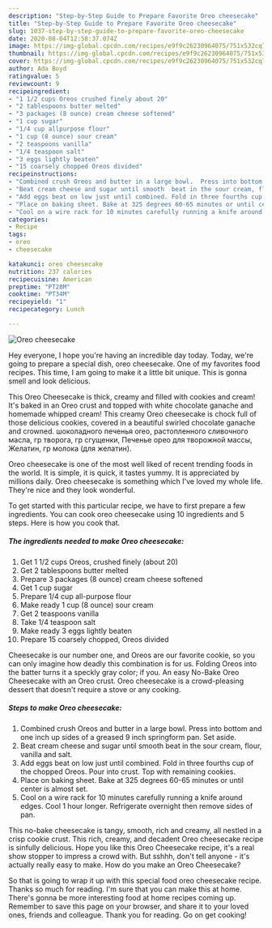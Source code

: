 ```yaml
---
description: "Step-by-Step Guide to Prepare Favorite Oreo cheesecake"
title: "Step-by-Step Guide to Prepare Favorite Oreo cheesecake"
slug: 1037-step-by-step-guide-to-prepare-favorite-oreo-cheesecake
date: 2020-08-04T12:58:37.074Z
image: https://img-global.cpcdn.com/recipes/e9f9c26230964075/751x532cq70/oreo-cheesecake-recipe-main-photo.jpg
thumbnail: https://img-global.cpcdn.com/recipes/e9f9c26230964075/751x532cq70/oreo-cheesecake-recipe-main-photo.jpg
cover: https://img-global.cpcdn.com/recipes/e9f9c26230964075/751x532cq70/oreo-cheesecake-recipe-main-photo.jpg
author: Ada Boyd
ratingvalue: 5
reviewcount: 9
recipeingredient:
- "1 1/2 cups Oreos crushed finely about 20"
- "2 tablespoons butter melted"
- "3 packages (8 ounce) cream cheese softened"
- "1 cup sugar"
- "1/4 cup allpurpose flour"
- "1 cup (8 ounce) sour cream"
- "2 teaspoons vanilla"
- "1/4 teaspoon salt"
- "3 eggs lightly beaten"
- "15 coarsely chopped Oreos divided"
recipeinstructions:
- "Combined crush Oreos and butter in a large bowl.  Press into bottom and one inch up sides of a greased 9 inch springform pan. Set aside."
- "Beat cream cheese and sugar until smooth  beat in the sour cream, flour, vanilla and salt."
- "Add eggs beat on low just until combined. Fold in three fourths cup of the chopped Oreos. Pour into crust. Top with remaining cookies."
- "Place on baking sheet. Bake at 325 degrees 60-65 minutes or until center is almost set."
- "Cool on a wire rack for 10 minutes carefully running a knife around edges. Cool 1 hour longer. Refrigerate overnight then remove sides of pan."
categories:
- Recipe
tags:
- oreo
- cheesecake

katakunci: oreo cheesecake 
nutrition: 237 calories
recipecuisine: American
preptime: "PT28M"
cooktime: "PT34M"
recipeyield: "1"
recipecategory: Lunch

---
```



![Oreo cheesecake](https://img-global.cpcdn.com/recipes/e9f9c26230964075/751x532cq70/oreo-cheesecake-recipe-main-photo.jpg)

Hey everyone, I hope you're having an incredible day today. Today, we're going to prepare a special dish, oreo cheesecake. One of my favorites food recipes. This time, I am going to make it a little bit unique. This is gonna smell and look delicious.

This Oreo Cheesecake is thick, creamy and filled with cookies and cream! It&#39;s baked in an Oreo crust and topped with white chocolate ganache and homemade whipped cream! This creamy Oreo cheesecake is chock full of those delicious cookies, covered in a beautiful swirled chocolate ganache and crowned. шоколадного печенья oreo, растопленного сливочного масла, гр творога, гр сгущенки, Печенье орео для творожной массы, Желатин, гр молока (для желатин).

Oreo cheesecake is one of the most well liked of recent trending foods in the world. It is simple, it is quick, it tastes yummy. It is appreciated by millions daily. Oreo cheesecake is something which I've loved my whole life. They're nice and they look wonderful.


To get started with this particular recipe, we have to first prepare a few ingredients. You can cook oreo cheesecake using 10 ingredients and 5 steps. Here is how you cook that.

<!--inarticleads1-->

##### The ingredients needed to make Oreo cheesecake:

1. Get 1 1/2 cups Oreos, crushed finely (about 20)
1. Get 2 tablespoons butter melted
1. Prepare 3 packages (8 ounce) cream cheese softened
1. Get 1 cup sugar
1. Prepare 1/4 cup all-purpose flour
1. Make ready 1 cup (8 ounce) sour cream
1. Get 2 teaspoons vanilla
1. Take 1/4 teaspoon salt
1. Make ready 3 eggs lightly beaten
1. Prepare 15 coarsely chopped, Oreos divided


Cheesecake is our number one, and Oreos are our favorite cookie, so you can only imagine how deadly this combination is for us. Folding Oreos into the batter turns it a speckly gray color; if you. An easy No-Bake Oreo Cheesecake with an Oreo crust. Oreo cheesecake is a crowd-pleasing dessert that doesn&#39;t require a stove or any cooking. 

<!--inarticleads2-->

##### Steps to make Oreo cheesecake:

1. Combined crush Oreos and butter in a large bowl.  Press into bottom and one inch up sides of a greased 9 inch springform pan. Set aside.
1. Beat cream cheese and sugar until smooth  beat in the sour cream, flour, vanilla and salt.
1. Add eggs beat on low just until combined. Fold in three fourths cup of the chopped Oreos. Pour into crust. Top with remaining cookies.
1. Place on baking sheet. Bake at 325 degrees 60-65 minutes or until center is almost set.
1. Cool on a wire rack for 10 minutes carefully running a knife around edges. Cool 1 hour longer. Refrigerate overnight then remove sides of pan.


This no-bake cheesecake is tangy, smooth, rich and creamy, all nestled in a crisp cookie crust. This rich, creamy, and decadent Oreo cheesecake recipe is sinfully delicious. Hope you like this Oreo Cheesecake recipe, it&#39;s a real show stopper to impress a crowd with. But sshhh, don&#39;t tell anyone - it&#39;s actually really easy to make. How do you make an Oreo Cheesecake? 

So that is going to wrap it up with this special food oreo cheesecake recipe. Thanks so much for reading. I'm sure that you can make this at home. There's gonna be more interesting food at home recipes coming up. Remember to save this page on your browser, and share it to your loved ones, friends and colleague. Thank you for reading. Go on get cooking!
